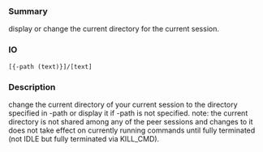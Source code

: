### Summary ###

display or change the current directory for the current session.

### IO ###

```[{-path (text)}]/[text]```

### Description ###

change the current directory of your current session to the directory specified in -path or display it if -path is not specified. note: the current directory is not shared among any of the peer sessions and changes to it does not take effect on currently running commands until fully terminated (not IDLE but fully terminated via KILL_CMD).